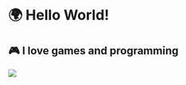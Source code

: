 <div>
<h1> 🌍 Hello World! </h1>
<h2> 🎮 I love games and programming </h2>
<img heigth="180px" src="https://github-readme-stats.vercel.app/api?username=kauazs&show_icons=true&theme=dracula&include_all_commits=true&count_private=true">
</div>
